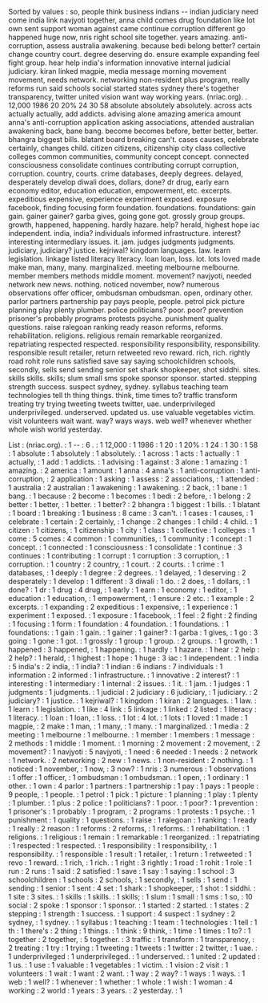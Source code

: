Sorted by values :
so, people think business indians -- indian judiciary need come india link navjyoti together, anna child comes drug foundation like lot own sent support woman against came continue corruption different go happened huge now, nris right school site together. years amazing. anti-corruption, assess australia awakening. because bedi belong better? certain change country court. degree deserving do. ensure example expanding feel fight group. hear help india's information innovative internal judicial judiciary. kiran linked magpie, media message morning movement movement, needs network. networking non-resident plus program, really reforms run said schools social started states sydney there's together transparency, twitter united vision want way working years. (nriac.org). . 12,000 1986 20 20% 24 30 58 absolute absolutely absolutely. across acts actually actually, add addicts. advising alone amazing america amount anna's anti-corruption application asking associations, attended australian awakening back, bane bang. become becomes before, better better, better. bhangra biggest bills. blatant board breaking can't. cases causes, celebrate certainly, changes child. citizen citizens, citizenship city class collective colleges common communities, community concept concept. connected consciousness consolidate continues contributing corrupt corruption, corruption. country, courts. crime databases, deeply degrees. delayed, desperately develop diwali does, dollars, done? dr drug, early earn economy editor, education education, empowerment, etc. excerpts. expeditious expensive, experience experiment exposed. exposure facebook, finding focusing form foundation. foundations. foundations: gain gain. gainer gainer? garba gives, going gone got. grossly group groups. growth, happened, happening. hardly hazare. help? herald, highest hope iac independent. india, india? individuals informed infrastructure. interest? interesting intermediary issues. it. jam. judges judgments judgments. judiciary, judiciary? justice. kejriwal? kingdom languages. law. learn legislation. linkage listed literacy literacy. loan loan, loss. lot. lots loved made make man, many, many. marginalized. meeting melbourne melbourne. member members methods middle moment. movement? navjyoti, needed network new news. nothing. noticed november, now? numerous observations offer officer, ombudsman ombudsman. open, ordinary other. parlor partners partnership pay pays people, people. petrol pick picture planning play plenty plumber. police politicians? poor. poor? prevention prisoner's probably programs protests psyche. punishment quality questions. raise ralegoan ranking ready reason reforms, reforms. rehabilitation. religions. religious remain remarkable reorganized. repatriating respected respected. responsibility responsibility, responsibility. responsible result retailer, return retweeted revo reward. rich, rich. rightly road rohit role runs satisfied save say saying schoolchildren schools, secondly, sells send sending senior set shark shopkeeper, shot siddhi. sites. skills skills. skills; slum small sms spoke sponsor sponsor. started. stepping strength success. suspect sydney, sydney. syllabus teaching team technologies tell th thing things. think, time times to? traffic transform treating try trying tweeting tweets twitter, uae. underprivileged underprivileged. underserved. updated us. use valuable vegetables victim. visit volunteers wait want. way? ways ways. web well? whenever whether whole wish world yesterday. 

List :
(nriac.org). : 1
-- : 6
. : 1
12,000 : 1
1986 : 1
20 : 1
20% : 1
24 : 1
30 : 1
58 : 1
absolute : 1
absolutely : 1
absolutely. : 1
across : 1
acts : 1
actually : 1
actually, : 1
add : 1
addicts. : 1
advising : 1
against : 3
alone : 1
amazing : 1
amazing. : 2
america : 1
amount : 1
anna : 4
anna's : 1
anti-corruption : 1
anti-corruption, : 2
application : 1
asking : 1
assess : 2
associations, : 1
attended : 1
australia : 2
australian : 1
awakening : 1
awakening. : 2
back, : 1
bane : 1
bang. : 1
because : 2
become : 1
becomes : 1
bedi : 2
before, : 1
belong : 2
better : 1
better, : 1
better. : 1
better? : 2
bhangra : 1
biggest : 1
bills. : 1
blatant : 1
board : 1
breaking : 1
business : 8
came : 3
can't. : 1
cases : 1
causes, : 1
celebrate : 1
certain : 2
certainly, : 1
change : 2
changes : 1
child : 4
child. : 1
citizen : 1
citizens, : 1
citizenship : 1
city : 1
class : 1
collective : 1
colleges : 1
come : 5
comes : 4
common : 1
communities, : 1
community : 1
concept : 1
concept. : 1
connected : 1
consciousness : 1
consolidate : 1
continue : 3
continues : 1
contributing : 1
corrupt : 1
corruption : 3
corruption, : 1
corruption. : 1
country : 2
country, : 1
court. : 2
courts. : 1
crime : 1
databases, : 1
deeply : 1
degree : 2
degrees. : 1
delayed, : 1
deserving : 2
desperately : 1
develop : 1
different : 3
diwali : 1
do. : 2
does, : 1
dollars, : 1
done? : 1
dr : 1
drug : 4
drug, : 1
early : 1
earn : 1
economy : 1
editor, : 1
education : 1
education, : 1
empowerment, : 1
ensure : 2
etc. : 1
example : 2
excerpts. : 1
expanding : 2
expeditious : 1
expensive, : 1
experience : 1
experiment : 1
exposed. : 1
exposure : 1
facebook, : 1
feel : 2
fight : 2
finding : 1
focusing : 1
form : 1
foundation : 4
foundation. : 1
foundations. : 1
foundations: : 1
gain : 1
gain. : 1
gainer : 1
gainer? : 1
garba : 1
gives, : 1
go : 3
going : 1
gone : 1
got. : 1
grossly : 1
group : 1
group. : 2
groups. : 1
growth, : 1
happened : 3
happened, : 1
happening. : 1
hardly : 1
hazare. : 1
hear : 2
help : 2
help? : 1
herald, : 1
highest : 1
hope : 1
huge : 3
iac : 1
independent. : 1
india : 5
india's : 2
india, : 1
india? : 1
indian : 6
indians : 7
individuals : 1
information : 2
informed : 1
infrastructure. : 1
innovative : 2
interest? : 1
interesting : 1
intermediary : 1
internal : 2
issues. : 1
it. : 1
jam. : 1
judges : 1
judgments : 1
judgments. : 1
judicial : 2
judiciary : 6
judiciary, : 1
judiciary. : 2
judiciary? : 1
justice. : 1
kejriwal? : 1
kingdom : 1
kiran : 2
languages. : 1
law. : 1
learn : 1
legislation. : 1
like : 4
link : 5
linkage : 1
linked : 2
listed : 1
literacy : 1
literacy. : 1
loan : 1
loan, : 1
loss. : 1
lot : 4
lot. : 1
lots : 1
loved : 1
made : 1
magpie, : 2
make : 1
man, : 1
many, : 1
many. : 1
marginalized. : 1
media : 2
meeting : 1
melbourne : 1
melbourne. : 1
member : 1
members : 1
message : 2
methods : 1
middle : 1
moment. : 1
morning : 2
movement : 2
movement, : 2
movement? : 1
navjyoti : 5
navjyoti, : 1
need : 6
needed : 1
needs : 2
network : 1
network. : 2
networking : 2
new : 1
news. : 1
non-resident : 2
nothing. : 1
noticed : 1
november, : 1
now, : 3
now? : 1
nris : 3
numerous : 1
observations : 1
offer : 1
officer, : 1
ombudsman : 1
ombudsman. : 1
open, : 1
ordinary : 1
other. : 1
own : 4
parlor : 1
partners : 1
partnership : 1
pay : 1
pays : 1
people : 9
people, : 1
people. : 1
petrol : 1
pick : 1
picture : 1
planning : 1
play : 1
plenty : 1
plumber. : 1
plus : 2
police : 1
politicians? : 1
poor. : 1
poor? : 1
prevention : 1
prisoner's : 1
probably : 1
program, : 2
programs : 1
protests : 1
psyche. : 1
punishment : 1
quality : 1
questions. : 1
raise : 1
ralegoan : 1
ranking : 1
ready : 1
really : 2
reason : 1
reforms : 2
reforms, : 1
reforms. : 1
rehabilitation. : 1
religions. : 1
religious : 1
remain : 1
remarkable : 1
reorganized. : 1
repatriating : 1
respected : 1
respected. : 1
responsibility : 1
responsibility, : 1
responsibility. : 1
responsible : 1
result : 1
retailer, : 1
return : 1
retweeted : 1
revo : 1
reward. : 1
rich, : 1
rich. : 1
right : 3
rightly : 1
road : 1
rohit : 1
role : 1
run : 2
runs : 1
said : 2
satisfied : 1
save : 1
say : 1
saying : 1
school : 3
schoolchildren : 1
schools : 2
schools, : 1
secondly, : 1
sells : 1
send : 1
sending : 1
senior : 1
sent : 4
set : 1
shark : 1
shopkeeper, : 1
shot : 1
siddhi. : 1
site : 3
sites. : 1
skills : 1
skills. : 1
skills; : 1
slum : 1
small : 1
sms : 1
so, : 10
social : 2
spoke : 1
sponsor : 1
sponsor. : 1
started : 2
started. : 1
states : 2
stepping : 1
strength : 1
success. : 1
support : 4
suspect : 1
sydney : 2
sydney, : 1
sydney. : 1
syllabus : 1
teaching : 1
team : 1
technologies : 1
tell : 1
th : 1
there's : 2
thing : 1
things. : 1
think : 9
think, : 1
time : 1
times : 1
to? : 1
together : 2
together, : 5
together. : 3
traffic : 1
transform : 1
transparency, : 2
treating : 1
try : 1
trying : 1
tweeting : 1
tweets : 1
twitter : 2
twitter, : 1
uae. : 1
underprivileged : 1
underprivileged. : 1
underserved. : 1
united : 2
updated : 1
us. : 1
use : 1
valuable : 1
vegetables : 1
victim. : 1
vision : 2
visit : 1
volunteers : 1
wait : 1
want : 2
want. : 1
way : 2
way? : 1
ways : 1
ways. : 1
web : 1
well? : 1
whenever : 1
whether : 1
whole : 1
wish : 1
woman : 4
working : 2
world : 1
years : 3
years. : 2
yesterday. : 1
